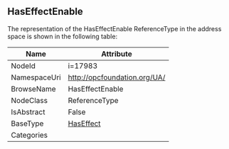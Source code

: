 <!-- objecttype -->
## HasEffectEnable
  
<!-- end of text -->
The representation of the HasEffectEnable ReferenceType in the address space is shown in the following table:  

|Name|Attribute|
|---|---|
|NodeId|i=17983|
|NamespaceUri|http://opcfoundation.org/UA/|
|BrowseName|HasEffectEnable|
|NodeClass|ReferenceType|
|IsAbstract|False|
|BaseType|[HasEffect](../../ReferenceTypes/HasEffect/readme.md)|
|Categories||

